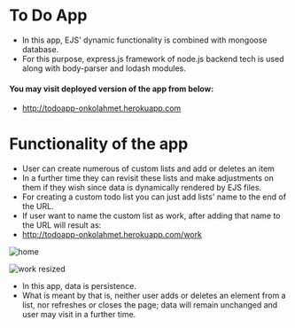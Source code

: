 # To Do App
- In this app, EJS' dynamic functionality is combined with mongoose database.
- For this purpose, express.js framework of node.js backend tech is used along with body-parser and lodash modules.
#### You may visit deployed version of the app from below:
- http://todoapp-onkolahmet.herokuapp.com

# Functionality of the app 
- User can create numerous of custom lists and add or deletes an item
- In a further time they can revisit these lists and make adjustments on them if they wish since data is dynamically rendered by EJS files.
- For creating a custom todo list you can just add lists' name to the end of the URL. 
- If user want to name the custom list as work, after adding that name to the URL will result as: 
- http://todoapp-onkolahmet.herokuapp.com/work

![home](https://user-images.githubusercontent.com/62245004/92332265-46f50200-f085-11ea-8ad7-b45277515278.png)

![work resized](https://user-images.githubusercontent.com/62245004/92332266-478d9880-f085-11ea-955e-da93babb2f00.png)


- In this app, data is persistence. 
- What is meant by that is, neither user adds or deletes an element from a list, nor refreshes or closes the page; data will remain unchanged and user may visit in a further time.
